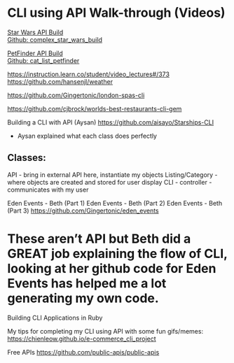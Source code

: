 # CLI using API Walk-through (Videos)
[Star Wars API Build](https://instruction.learn.co/student/video_lectures#/303)</br>
[Github: complex_star_wars_build](https://github.com/cjbrock/complex_star_wars_build)

[PetFinder API Build](https://instruction.learn.co/student/video_lectures#/304)</br>
[Github: cat_list_petfinder](https://github.com/cjbrock/cat_list_petfinder)

https://instruction.learn.co/student/video_lectures#/373
https://github.com/hansenjl/weather

https://github.com/Gingertonic/london-spas-cli

https://github.com/cjbrock/worlds-best-restaurants-cli-gem

Building a CLI with API (Aysan)
https://github.com/aisayo/Starships-CLI
- Aysan explained what each class does perfectly

## Classes:
API - bring in external API here, instantiate my objects
Listing/Category - where objects are created and stored for user display
CLI - controller - communicates with my user

Eden Events - Beth (Part 1)
Eden Events - Beth (Part 2)
Eden Events - Beth (Part 3)
https://github.com/Gingertonic/eden_events
# These aren’t API but Beth did a GREAT job explaining the flow of CLI, looking at her github code for Eden Events has helped me a lot generating my own code.


Building CLI Applications in Ruby

My tips for completing my CLI using API with some fun gifs/memes:
https://chienleow.github.io/e-commerce_cli_project

Free APIs
https://github.com/public-apis/public-apis

